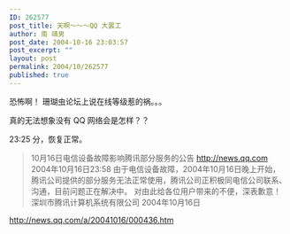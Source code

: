 ```yaml
---
ID: 262577
post_title: 天啊～～～QQ 大罢工
author: 南 靖男
post_date: 2004-10-16 23:03:57
post_excerpt: ""
layout: post
permalink: 2004/10/262577
published: true
---
```

恐怖啊！
珊瑚虫论坛上说在线等级惹的祸。。。

真的无法想象没有 QQ 网络会是怎样？？
<!--more-->

23:25 分，恢复正常。
<blockquote> 10月16日电信设备故障影响腾讯部分服务的公告
<a href="http://news.qq.com/" target="_blank">http://news.qq.com</a>　2004年10月16日23:58
由于电信设备故障，2004年10月16日晚上开始，腾讯公司提供的部分服务无法正常使用，腾讯公司正积极同电信公司联系、沟通，目前问题正在解决中。
对由此给各位用户带来的不便，深表歉意！
深圳市腾讯计算机系统有限公司
2004年10月16日</blockquote>
<a href="http://news.qq.com/a/20041016/000436.htm" target="_blank">http://news.qq.com/a/20041016/000436.htm</a>